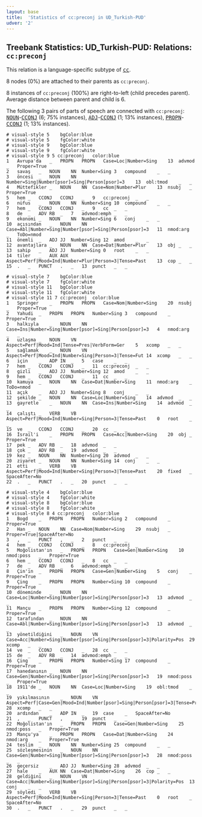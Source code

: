 ```yaml
---
layout: base
title:  'Statistics of cc:preconj in UD_Turkish-PUD'
udver: '2'
---
```


## Treebank Statistics: UD_Turkish-PUD: Relations: `cc:preconj`

This relation is a language-specific subtype of <tt><a href="tr_pud-dep-cc.html">cc</a></tt>.

8 nodes (0%) are attached to their parents as `cc:preconj`.

8 instances of `cc:preconj` (100%) are right-to-left (child precedes parent).
Average distance between parent and child is 6.

The following 3 pairs of parts of speech are connected with `cc:preconj`: <tt><a href="tr_pud-pos-NOUN.html">NOUN</a></tt>-<tt><a href="tr_pud-pos-CCONJ.html">CCONJ</a></tt> (6; 75% instances), <tt><a href="tr_pud-pos-ADJ.html">ADJ</a></tt>-<tt><a href="tr_pud-pos-CCONJ.html">CCONJ</a></tt> (1; 13% instances), <tt><a href="tr_pud-pos-PROPN.html">PROPN</a></tt>-<tt><a href="tr_pud-pos-CCONJ.html">CCONJ</a></tt> (1; 13% instances).


~~~ conllu
# visual-style 5	bgColor:blue
# visual-style 5	fgColor:white
# visual-style 9	bgColor:blue
# visual-style 9	fgColor:white
# visual-style 9 5 cc:preconj	color:blue
1	Avrupa'da	_	PROPN	PROPN	Case=Loc|Number=Sing	13	advmod	_	Proper=True
2	savaş	_	NOUN	NN	Number=Sing	3	compound	_	_
3	öncesi	_	NOUN	NN	Number=Sing|Number[psor]=Sing|Person[psor]=3	13	obl:tmod	_	_
4	Müttefikler	_	NOUN	NN	Case=Nom|Number=Plur	13	nsubj	_	Proper=True
5	hem	_	CCONJ	CCONJ	_	9	cc:preconj	_	_
6	nüfus	_	NOUN	NN	Number=Sing	10	compound	_	_
7	hem	_	CCONJ	CCONJ	_	9	cc	_	_
8	de	_	ADV	RB	_	7	advmod:emph	_	_
9	ekonomi	_	NOUN	NN	Number=Sing	6	conj	_	_
10	açısından	_	NOUN	NN	Case=Abl|Number=Sing|Number[psor]=Sing|Person[psor]=3	11	nmod:arg	_	ToDo=nmod
11	önemli	_	ADJ	JJ	Number=Sing	12	amod	_	_
12	avantajlara	_	NOUN	NN	Case=Dat|Number=Plur	13	obj	_	_
13	sahip	_	ADJ	JJ	Number=Sing	0	root	_	_
14	tiler	_	AUX	AUX	Aspect=Perf|Mood=Ind|Number=Plur|Person=3|Tense=Past	13	cop	_	_
15	.	_	PUNCT	.	_	13	punct	_	_

~~~


~~~ conllu
# visual-style 7	bgColor:blue
# visual-style 7	fgColor:white
# visual-style 11	bgColor:blue
# visual-style 11	fgColor:white
# visual-style 11 7 cc:preconj	color:blue
1	Springer	_	PROPN	PROPN	Case=Nom|Number=Sing	20	nsubj	_	Proper=True
2	Yahudi	_	PROPN	PROPN	Number=Sing	3	compound	_	Proper=True
3	halkıyla	_	NOUN	NN	Case=Ins|Number=Sing|Number[psor]=Sing|Person[psor]=3	4	nmod:arg	_	_
4	uzlaşma	_	NOUN	VN	Aspect=Perf|Mood=Ind|Tense=Pres|VerbForm=Ger	5	xcomp	_	_
5	sağlamak	_	NOUN	VN	Aspect=Perf|Mood=Ind|Number=Sing|Person=3|Tense=Fut	14	xcomp	_	_
6	için	_	ADP	IN	_	5	case	_	_
7	hem	_	CCONJ	CCONJ	_	11	cc:preconj	_	_
8	gizli	_	ADJ	JJ	Number=Sing	12	amod	_	_
9	hem	_	CCONJ	CCONJ	_	11	cc	_	_
10	kamuya	_	NOUN	NN	Case=Dat|Number=Sing	11	nmod:arg	_	ToDo=nmod
11	açık	_	ADJ	JJ	Number=Sing	8	conj	_	_
12	şekilde	_	NOUN	NN	Case=Loc|Number=Sing	14	advmod	_	_
13	gayretle	_	NOUN	NN	Case=Ins|Number=Sing	14	advmod	_	_
14	çalıştı	_	VERB	VB	Aspect=Perf|Mood=Ind|Number=Sing|Person=3|Tense=Past	0	root	_	_
15	ve	_	CCONJ	CCONJ	_	20	cc	_	_
16	İsrail'i	_	PROPN	PROPN	Case=Acc|Number=Sing	20	obj	_	Proper=True
17	pek	_	ADV	RB	_	18	advmod	_	_
18	çok	_	ADV	RB	_	19	advmod	_	_
19	kez	_	NOUN	NN	Number=Sing	20	advmod	_	_
20	ziyaret	_	NOUN	NN	Number=Sing	14	conj	_	_
21	etti	_	VERB	VB	Aspect=Perf|Mood=Ind|Number=Sing|Person=3|Tense=Past	20	fixed	_	SpaceAfter=No
22	.	_	PUNCT	.	_	20	punct	_	_

~~~


~~~ conllu
# visual-style 4	bgColor:blue
# visual-style 4	fgColor:white
# visual-style 8	bgColor:blue
# visual-style 8	fgColor:white
# visual-style 8 4 cc:preconj	color:blue
1	Bogd	_	PROPN	PROPN	Number=Sing	2	compound	_	Proper=True
2	Han	_	NOUN	NN	Case=Nom|Number=Sing	29	nsubj	_	Proper=True|SpaceAfter=No
3	,	_	PUNCT	,	_	2	punct	_	_
4	hem	_	CCONJ	CCONJ	_	8	cc:preconj	_	_
5	Moğolistan'ın	_	PROPN	PROPN	Case=Gen|Number=Sing	10	nmod:poss	_	Proper=True
6	hem	_	CCONJ	CCONJ	_	8	cc	_	_
7	de	_	ADV	RB	_	6	advmod:emph	_	_
8	Çin'in	_	PROPN	PROPN	Case=Gen|Number=Sing	5	conj	_	Proper=True
9	Çing	_	PROPN	PROPN	Number=Sing	10	compound	_	Proper=True
10	döneminde	_	NOUN	NN	Case=Loc|Number=Sing|Number[psor]=Sing|Person[psor]=3	13	advmod	_	_
11	Mançu	_	PROPN	PROPN	Number=Sing	12	compound	_	Proper=True
12	tarafından	_	NOUN	NN	Case=Abl|Number=Sing|Number[psor]=Sing|Person[psor]=3	13	advmod	_	_
13	yönetildiğini	_	NOUN	VN	Case=Acc|Number=Sing|Number[psor]=Sing|Person[psor]=3|Polarity=Pos	29	xcomp	_	_
14	ve	_	CCONJ	CCONJ	_	28	cc	_	_
15	de	_	ADV	RB	_	14	advmod:emph	_	_
16	Çing	_	PROPN	PROPN	Number=Sing	17	compound	_	Proper=True
17	hanedanının	_	NOUN	NN	Case=Gen|Number=Sing|Number[psor]=Sing|Person[psor]=3	19	nmod:poss	_	Proper=True
18	1911'de	_	NOUN	NN	Case=Loc|Number=Sing	19	obl:tmod	_	_
19	yıkılmasının	_	NOUN	VN	Aspect=Perf|Case=Gen|Mood=Ind|Number[psor]=Sing|Person[psor]=3|Tense=Pres|VerbForm=Ger|Voice=Pass	28	xcomp	_	_
20	ardından	_	ADP	IN	_	19	case	_	SpaceAfter=No
21	,	_	PUNCT	,	_	19	punct	_	_
22	Moğolistan'ın	_	PROPN	PROPN	Case=Gen|Number=Sing	25	nmod:poss	_	Proper=True
23	Mançu'ya	_	PROPN	PROPN	Case=Dat|Number=Sing	24	nmod:arg	_	Proper=True
24	teslim	_	NOUN	NN	Number=Sing	25	compound	_	_
25	sözleşmesinin	_	NOUN	NN	Case=Gen|Number=Sing|Number[psor]=Sing|Person[psor]=3	28	nmod:poss	_	_
26	geçersiz	_	ADJ	JJ	Number=Sing	28	advmod	_	_
27	hale	_	AUX	NN	Case=Dat|Number=Sing	26	cop	_	_
28	geldiğini	_	NOUN	VN	Case=Acc|Number=Sing|Number[psor]=Sing|Person[psor]=3|Polarity=Pos	13	conj	_	_
29	söyledi	_	VERB	VB	Aspect=Perf|Mood=Ind|Number=Sing|Person=3|Tense=Past	0	root	_	SpaceAfter=No
30	.	_	PUNCT	.	_	29	punct	_	_

~~~


